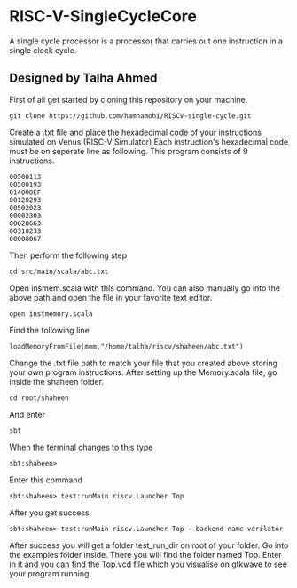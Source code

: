 # RISC-V-SingleCycleCore
A single cycle processor is a processor that carries out one instruction in a single clock cycle.

## Designed by Talha Ahmed

First of all get started by cloning this repository on your machine.
```
git clone https://github.com/hamnamohi/RISCV-single-cycle.git
```
Create a .txt file and place the hexadecimal code of your instructions simulated on Venus (RISC-V Simulator)
Each instruction's hexadecimal code must be on seperate line as following. This program consists of 9 instructions.
```
00500113
00500193
014000EF
00120293
00502023
00002303
00628663
00310233
00008067
```
Then perform the following step
```
cd src/main/scala/abc.txt
```
Open insmem.scala with this command. You can also manually go into the above path and open the file in your favorite text editor.
```
open instmemory.scala
```
Find the following line
```
loadMemoryFromFile(mem,"/home/talha/riscv/shaheen/abc.txt")
```
Change the .txt file path to match your file that you created above storing your own program instructions.
After setting up the Memory.scala file, go inside the shaheen folder.
```
cd root/shaheen
```
And enter
```
sbt
```
When the terminal changes to this type
```
sbt:shaheen>
```
Enter this command
```
sbt:shaheen> test:runMain riscv.Launcher Top
```
After you get success
```
sbt:shaheen> test:runMain riscv.Launcher Top --backend-name verilator
```
After success you will get a folder test_run_dir on root of your folder. Go into the examples folder inside.
There you will find the folder named Top. Enter in it and you can find the Top.vcd file which you visualise on gtkwave to
see your program running.
